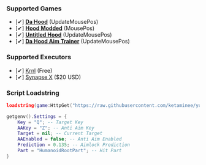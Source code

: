 ### Supported Games
* [✔] [**Da Hood**](https://www.roblox.com/games/2788229376/Da-Hood) (UpdateMousePos)
* [✔] [**Hood Modded**](https://www.roblox.com/games/5602055394/Hood-Modded) (MousePos)
* [✔] [**Untitled Hood**](https://www.roblox.com/games/9183932460/Untitled-Hood) (UpdateMousePos)
* [✔] [**Da Hood Aim Trainer**](https://www.roblox.com/games/9824221333/UPDATE-Da-Hood-Aim-Trainer) (UpdateMousePos)

### Supported Executors
* [✔] [Krnl](https://krnl.place/) (Free)
* [✔] [Synapse X](https://x.synapse.to/) ($20 USD)

### Script Loadstring
```lua
loadstring(game:HttpGet("https://raw.githubusercontent.com/ketaminee/yuika/main/source.lua"))()

getgenv().Settings = {
    Key = "Q"; -- Target Key
    AAKey = "Z"; -- Anti Aim Key
    Target = nil; -- Current Target
    AAEnabled = false; -- Anti Aim Enabled
    Prediction = 0.135; -- Aimlock Prediction
    Part = "HumanoidRootPart"; -- Hit Part
}
```

